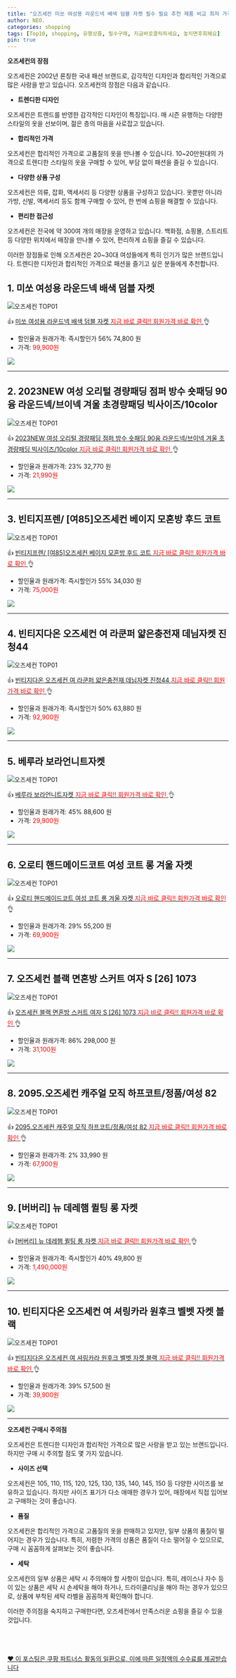 ```yaml
---
title: "오즈세컨 미쏘 여성용 라운드넥 배색 덤블 자켓 필수 필요 추천 제품 비교 최저 가격 비교 장점 구매 후기 구매평"
author: NEO.
categories: shopping
tags: [Top10, shopping, 유행상품, 필수구매, 지금바로클릭하세요, 놓치면후회해요]
pin: true
---
```

**오즈세컨의 장점**

오즈세컨은 2002년 론칭한 국내 패션 브랜드로, 감각적인 디자인과 합리적인 가격으로 많은 사랑을 받고 있습니다. 오즈세컨의 장점은 다음과 같습니다.

* **트렌디한 디자인**

오즈세컨은 트렌드를 반영한 감각적인 디자인이 특징입니다. 매 시즌 유행하는 다양한 스타일의 옷을 선보이며, 젊은 층의 마음을 사로잡고 있습니다.

* **합리적인 가격**

오즈세컨은 합리적인 가격으로 고품질의 옷을 만나볼 수 있습니다. 10~20만원대의 가격으로 트렌디한 스타일의 옷을 구매할 수 있어, 부담 없이 패션을 즐길 수 있습니다.

* **다양한 상품 구성**

오즈세컨은 의류, 잡화, 액세서리 등 다양한 상품을 구성하고 있습니다. 옷뿐만 아니라 가방, 신발, 액세서리 등도 함께 구매할 수 있어, 한 번에 쇼핑을 해결할 수 있습니다.

* **편리한 접근성**

오즈세컨은 전국에 약 300여 개의 매장을 운영하고 있습니다. 백화점, 쇼핑몰, 스트리트 등 다양한 위치에서 매장을 만나볼 수 있어, 편리하게 쇼핑을 즐길 수 있습니다.

이러한 장점들로 인해 오즈세컨은 20~30대 여성들에게 특히 인기가 많은 브랜드입니다. 트렌디한 디자인과 합리적인 가격으로 패션을 즐기고 싶은 분들에게 추천합니다.

   

## 1. 미쏘 여성용 라운드넥 배색 덤블 자켓

![오즈세컨 TOP01](https://thumbnail10.coupangcdn.com/thumbnails/remote/490x490ex/image/rs_quotation_api/rltl0fxb/25d0eec3fb07420698c49ce3228f9536.jpg)


👍 [미쏘 여성용 라운드넥 배색 덤블 자켓 <font color=red> 지금 바로 클릭!! 회원가격 바로 확인 </font> ](https://link.coupang.com/re/AFFSDP?lptag=AF3617701&subid=GithubCoopas&pageKey=7590068434&traceid=V0-153&itemId=20054737390&vendorItemId=87150867938) 👌 


- 할인율과 원래가격: 즉시할인가 56%  74,800   원
- 가격: <span style='color:red'>99,900원</span>

[![](/discount_price.png)](https://link.coupang.com/re/AFFSDP?lptag=AF3617701&subid=GithubCoopas&pageKey=7590068434&traceid=V0-153&itemId=20054737390&vendorItemId=87150867938)

---


   

## 2. 2023NEW 여성 오리털 경량패딩 점퍼 방수 숏패딩 90융 라운드넥/브이넥 겨울 초경량패딩 빅사이즈/10color

![오즈세컨 TOP01](https://thumbnail9.coupangcdn.com/thumbnails/remote/490x490ex/image/vendor_inventory/ef2c/c28d8beb0d3a738b473338c8c6b046ee419882cea36eff33c8bf943a2d71.jpg)


👍 [2023NEW 여성 오리털 경량패딩 점퍼 방수 숏패딩 90융 라운드넥/브이넥 겨울 초경량패딩 빅사이즈/10color <font color=red> 지금 바로 클릭!! 회원가격 바로 확인 </font> ](https://link.coupang.com/re/AFFSDP?lptag=AF3617701&subid=GithubCoopas&pageKey=7710710935&traceid=V0-153&itemId=20668598481&vendorItemId=87846592840) 👌 


- 할인율과 원래가격: 23%  32,770   원
- 가격: <span style='color:red'>21,990원</span>

[![](/discount_price.png)](https://link.coupang.com/re/AFFSDP?lptag=AF3617701&subid=GithubCoopas&pageKey=7710710935&traceid=V0-153&itemId=20668598481&vendorItemId=87846592840)

---


   

## 3. 빈티지프렌/ [여85]오즈세컨 베이지 모혼방 후드 코트

![오즈세컨 TOP01](https://thumbnail9.coupangcdn.com/thumbnails/remote/490x490ex/image/vendor_inventory/1539/02ba61fad9237f708128a583f7001c2474077d8442f7abe7dcb9a9faffbf.jpg)


👍 [빈티지프렌/ [여85]오즈세컨 베이지 모혼방 후드 코트 <font color=red> 지금 바로 클릭!! 회원가격 바로 확인 </font> ](https://link.coupang.com/re/AFFSDP?lptag=AF3617701&subid=GithubCoopas&pageKey=7648948743&traceid=V0-153&itemId=20346694101&vendorItemId=87431326269) 👌 


- 할인율과 원래가격: 즉시할인가 55%  34,030   원
- 가격: <span style='color:red'>75,000원</span>

[![](/discount_price.png)](https://link.coupang.com/re/AFFSDP?lptag=AF3617701&subid=GithubCoopas&pageKey=7648948743&traceid=V0-153&itemId=20346694101&vendorItemId=87431326269)

---


   

## 4. 빈티지다온 오즈세컨 여 라쿤퍼 얇은충전재 데님자켓 진청44

![오즈세컨 TOP01](https://thumbnail10.coupangcdn.com/thumbnails/remote/490x490ex/image/vendor_inventory/dd51/379cf52b6d1152573fbde3d9a2796ed5c0130fe9d01e42dbb97ba73609d1.jpg)


👍 [빈티지다온 오즈세컨 여 라쿤퍼 얇은충전재 데님자켓 진청44 <font color=red> 지금 바로 클릭!! 회원가격 바로 확인 </font> ](https://link.coupang.com/re/AFFSDP?lptag=AF3617701&subid=GithubCoopas&pageKey=7704245674&traceid=V0-153&itemId=20635142282&vendorItemId=87709051404) 👌 


- 할인율과 원래가격: 즉시할인가 50%  63,880   원
- 가격: <span style='color:red'>92,900원</span>

[![](/discount_price.png)](https://link.coupang.com/re/AFFSDP?lptag=AF3617701&subid=GithubCoopas&pageKey=7704245674&traceid=V0-153&itemId=20635142282&vendorItemId=87709051404)

---


   

## 5. 베루라 보라언니트자켓

![오즈세컨 TOP01](https://thumbnail10.coupangcdn.com/thumbnails/remote/490x490ex/image/vendor_inventory/0c3d/c4ccb821770c853c6d8029237e199747a80de46fd2c1a5f49f677beb1a3c.jpg)


👍 [베루라 보라언니트자켓 <font color=red> 지금 바로 클릭!! 회원가격 바로 확인 </font> ](https://link.coupang.com/re/AFFSDP?lptag=AF3617701&subid=GithubCoopas&pageKey=7573897165&traceid=V0-153&itemId=19979728771&vendorItemId=87078031654) 👌 


- 할인율과 원래가격: 45%  88,600   원
- 가격: <span style='color:red'>29,900원</span>

[![](/discount_price.png)](https://link.coupang.com/re/AFFSDP?lptag=AF3617701&subid=GithubCoopas&pageKey=7573897165&traceid=V0-153&itemId=19979728771&vendorItemId=87078031654)

---


   

## 6. 오로티 핸드메이드코트 여성 코트 롱 겨울 자켓

![오즈세컨 TOP01](https://thumbnail9.coupangcdn.com/thumbnails/remote/490x490ex/image/vendor_inventory/14e6/b8d40736eed5825722b3d78f1003c82674b4fa1ea67b1f491e2b0a3385b1.png)


👍 [오로티 핸드메이드코트 여성 코트 롱 겨울 자켓 <font color=red> 지금 바로 클릭!! 회원가격 바로 확인 </font> ](https://link.coupang.com/re/AFFSDP?lptag=AF3617701&subid=GithubCoopas&pageKey=7700523268&traceid=V0-153&itemId=20616445061&vendorItemId=87690741578) 👌 


- 할인율과 원래가격: 29%  55,200   원
- 가격: <span style='color:red'>69,900원</span>

[![](/discount_price.png)](https://link.coupang.com/re/AFFSDP?lptag=AF3617701&subid=GithubCoopas&pageKey=7700523268&traceid=V0-153&itemId=20616445061&vendorItemId=87690741578)

---


   

## 7. 오즈세컨 블랙 면혼방 스커트 여자 S [26] 1073

![오즈세컨 TOP01](https://thumbnail9.coupangcdn.com/thumbnails/remote/490x490ex/image/vendor_inventory/56e7/6061dd756174765f9ed2d81f7096d6b47d04f363b7e3f641baf804f07d63.jpg)


👍 [오즈세컨 블랙 면혼방 스커트 여자 S [26] 1073 <font color=red> 지금 바로 클릭!! 회원가격 바로 확인 </font> ](https://link.coupang.com/re/AFFSDP?lptag=AF3617701&subid=GithubCoopas&pageKey=7739251215&traceid=V0-153&itemId=20817366883&vendorItemId=87886165813) 👌 


- 할인율과 원래가격: 86%  298,000   원
- 가격: <span style='color:red'>31,100원</span>

[![](/discount_price.png)](https://link.coupang.com/re/AFFSDP?lptag=AF3617701&subid=GithubCoopas&pageKey=7739251215&traceid=V0-153&itemId=20817366883&vendorItemId=87886165813)

---


   

## 8. 2095.오즈세컨 캐주얼 모직 하프코트/정품/여성 82

![오즈세컨 TOP01](https://thumbnail7.coupangcdn.com/thumbnails/remote/490x490ex/image/vendor_inventory/e5a9/e71032cc815a6f4caa6c589e45e2191fa20dde050c003dfe2167503f8dee.jpg)


👍 [2095.오즈세컨 캐주얼 모직 하프코트/정품/여성 82 <font color=red> 지금 바로 클릭!! 회원가격 바로 확인 </font> ](https://link.coupang.com/re/AFFSDP?lptag=AF3617701&subid=GithubCoopas&pageKey=7488204425&traceid=V0-153&itemId=19575639536&vendorItemId=87107932844) 👌 


- 할인율과 원래가격: 2%  33,990   원
- 가격: <span style='color:red'>67,900원</span>

[![](/discount_price.png)](https://link.coupang.com/re/AFFSDP?lptag=AF3617701&subid=GithubCoopas&pageKey=7488204425&traceid=V0-153&itemId=19575639536&vendorItemId=87107932844)

---


   

## 9. [버버리] 뉴 데레햄 퀼팅 롱 자켓

![오즈세컨 TOP01](https://thumbnail10.coupangcdn.com/thumbnails/remote/490x490ex/image/vendor_inventory/042b/d51d313aeb146dcb447c288a28606fc0c649ca774361837aad05eee6c1a4.jpg)


👍 [[버버리] 뉴 데레햄 퀼팅 롱 자켓 <font color=red> 지금 바로 클릭!! 회원가격 바로 확인 </font> ](https://link.coupang.com/re/AFFSDP?lptag=AF3617701&subid=GithubCoopas&pageKey=7636097743&traceid=V0-153&itemId=20277546345&vendorItemId=87364333723) 👌 


- 할인율과 원래가격: 즉시할인가 40%  49,800   원
- 가격: <span style='color:red'>1,490,000원</span>

[![](/discount_price.png)](https://link.coupang.com/re/AFFSDP?lptag=AF3617701&subid=GithubCoopas&pageKey=7636097743&traceid=V0-153&itemId=20277546345&vendorItemId=87364333723)

---


   

## 10. 빈티지다온 오즈세컨 여 셔링카라 원후크 벨벳 자켓 블랙

![오즈세컨 TOP01](https://thumbnail8.coupangcdn.com/thumbnails/remote/490x490ex/image/vendor_inventory/7e0b/f71d6346851656f9a189c165e95480bce788e8099ebe6193ead063cafaa8.jpg)


👍 [빈티지다온 오즈세컨 여 셔링카라 원후크 벨벳 자켓 블랙 <font color=red> 지금 바로 클릭!! 회원가격 바로 확인 </font> ](https://link.coupang.com/re/AFFSDP?lptag=AF3617701&subid=GithubCoopas&pageKey=7721044459&traceid=V0-153&itemId=20721991342&vendorItemId=87792808106) 👌 


- 할인율과 원래가격: 39%  57,500   원
- 가격: <span style='color:red'>39,900원</span>

[![](/discount_price.png)](https://link.coupang.com/re/AFFSDP?lptag=AF3617701&subid=GithubCoopas&pageKey=7721044459&traceid=V0-153&itemId=20721991342&vendorItemId=87792808106)

---
**오즈세컨 구매시 주의점**

오즈세컨은 트렌디한 디자인과 합리적인 가격으로 많은 사랑을 받고 있는 브랜드입니다. 하지만 구매 시 주의할 점도 몇 가지 있습니다.

* **사이즈 선택**

오즈세컨은 105, 110, 115, 120, 125, 130, 135, 140, 145, 150 등 다양한 사이즈를 보유하고 있습니다. 하지만 사이즈 표기가 다소 애매한 경우가 있어, 매장에서 직접 입어보고 구매하는 것이 좋습니다.

* **품질**

오즈세컨은 합리적인 가격으로 고품질의 옷을 판매하고 있지만, 일부 상품의 품질이 떨어지는 경우가 있습니다. 특히, 저렴한 가격의 상품은 품질이 다소 떨어질 수 있으므로, 구매 시 꼼꼼하게 살펴보는 것이 좋습니다.

* **세탁**

오즈세컨의 일부 상품은 세탁 시 주의해야 할 사항이 있습니다. 특히, 레이스나 자수 등이 있는 상품은 세탁 시 손세탁을 해야 하거나, 드라이클리닝을 해야 하는 경우가 있으므로, 상품에 부착된 세탁 라벨을 꼼꼼하게 확인해야 합니다.

이러한 주의점을 숙지하고 구매한다면, 오즈세컨에서 만족스러운 쇼핑을 즐길 수 있을 것입니다.<br><br><br><br><br> [ ❤  이 포스팅은 쿠팡 파트너스 활동의 일환으로, 이에 따른 일정액의 수수료를 제공받습니다](https://link.coupang.com/a/bcEFyh)